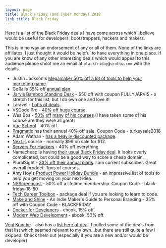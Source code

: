 ```yaml
---
layout: page
title: Black Friday (and Cyber Monday) 2018
link_title: Black Friday
---
```


Here is a list of the Black Friday deals I have come across which I believe would be useful for developers, bootstrappers, hackers and makers.

This is in no way an endorsement of any or all of them. None of the links are affiliates. I just thought it would be helpful to have everything in one place. If you are know of any other interesting deals which would appeal to this audience please shoot me an email at `blackfriday@scottw.com` with the details.

* Justin Jackson's [Megamaker 50% off a lot of tools to help your marketing game](https://megamaker.co/blackfriday/).
* GoRails 35% off [annual plan](https://gorails.com/pricing)
* [Jarvis Bamboo Standing Desk](https://www.fully.com/standing-desks/jarvis/jarvis-adjustable-height-desk-bamboo.html) - $50 off with coupon FULLYJARVIS - a stretch for this list, but I do own one and love it!
* Laravel - [Lot's of deals](https://laravel-news.com/the-hottest-black-friday-deals).
* VSCode Pro - [40% off huge course](https://vscode.pro).
* Wes Bos - [50%](https://reactforbeginners.com) [off](https://learnnode.com) [many](https://es6.io/) [of his courses](https://advancedreact.com/) (I have taken some of his course are they were all great)
* [Vue School](https://vueschool.io) - 40% off.
* [Pragmatic](https://pragprog.com/) has their annual 40% off sale. Coupon Code - turkeysale2018
* Adam Wathan - [has a heavily discounted package](https://gumroad.com/l/PAVD/blackfriday2018).
* [Next.js](https://next.training.leftlogic.com/?coupon=CYBER_WEEKEND) course - normally $99 on sale for $12.
* [Servers For Hackers](https://serversforhackers.com/holidays) - 40% off everything
* Namecheap is having [their usual Black Friday deal](https://www.namecheap.com/domain-web-hosting-ssl-deals/black-friday/). It looks overly complicated, but could be a good way to score a cheap domain.
* PluralSight - [33% off their annual plans](https://learn.pluralsight.com/offers/2018/black-friday?growid=BFGB). I am current subscriber. Great overall product. Tons of courses.
* Amy Hoy's [Product Power Holiday Bundle](https://stackingthebricks.com/sale/) - an impressive list of tools to help you get moving on your next idea.
* [NSScreencast](https://nsscreencast.com/episodes) - 50% off a lifetime membership. Coupon Code - black-friday-18-50
* [Tech Career Toolbox](https://learntocodewith.me/blackfriday2018) - package deal if you are looking to learn to code.
* [Make and Shine](https://makeandshine.com) - An Indie Maker's Guide to Personal Branding - 35% off with Coupon Code - BLACKFRIDAY
* [Docker for Developers](https://leanpub.com/dockerfordevs/c/bf2018) - ebook, 15% off.
* [Modern Web Development](https://gumroad.com/l/FKbd/blackfriday) - ebook, 50% off.

[Veni Kunche](https://twitter.com/venikunche) - also has a [list here of deal](https://www.diversifytech.co/deals). I pulled some of the deals from that list which seemed relevant to my own...but there are still quite a few I skipped. Check them out (especially if you are a new and/or would be developer)
